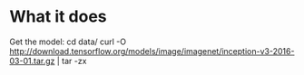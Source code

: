 # What it does

Get the model:
cd data/ curl -O http://download.tensorflow.org/models/image/imagenet/inception-v3-2016-03-01.tar.gz | tar -zx